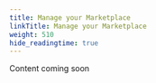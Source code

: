 ```yaml
---
title: Manage your Marketplace
linkTitle: Manage your Marketplace
weight: 510
hide_readingtime: true
---
```


Content coming soon